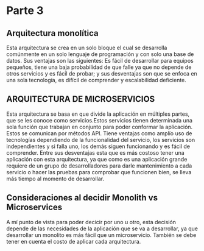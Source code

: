 # Parte 3

## Arquitectura monolítica
Esta arquitectura se crea en un solo bloque el cual se desarrolla comúnmente en un solo lenguaje de
programación y con solo una base de datos. Sus ventajas son las siguientes: Es fácil de desarrollar 
para equipos pequeños, tiene una baja probabilidad de que falle ya que no depende de otros servicios
y es fácil de probar; y sus desventajas son que se enfoca en una sola tecnología, es difícil de 
comprender y escalabilidad deficiente.

## ARQUITECTURA DE MICROSERVICIOS
Esta arquitectura se basa en que divide la aplicación en múltiples partes, que se les conoce como 
servicios.Estos servicios tienen determinada una sola función que trabajan en conjunto para poder 
conformar la aplicación. Estos se comunican por métodos API.
Tiene ventajas como amplío uso de tecnologías dependiendo de la funcionalidad del servicio, 
los servicios son independientes y si falla uno, los demás siguen funcionando y es fácil de comprender.
Entre sus desventajas esta que es más costoso tener una aplicación con esta arquitectura, ya que como 
es una aplicación grande requiere de un grupo de desarrolladores para darle mantenimiento a cada 
servicio o hacer las pruebas para comprobar que funcionen bien, se lleva más tiempo al momento de
desarrollar. 

## Consideraciones al decidir Monolith vs Microservices
A mí punto de vista para poder decicir por uno u otro, esta decisión depende de las necesidades 
de la aplicación que se va a desarrollar, ya que desarrollar un monolito es más fácil que 
un microservicio. También se debe tener en cuenta el costo de aplicar cada arquitectura.

